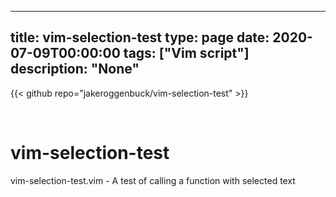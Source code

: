 
---
title: vim-selection-test
type: page
date: 2020-07-09T00:00:00
tags: ["Vim script"]
description: "None"
---

{{< github repo="jakeroggenbuck/vim-selection-test" >}}

<br>

# vim-selection-test
vim-selection-test.vim - A test of calling a function with selected text
